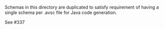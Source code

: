 Schemas in this directory are duplicated to satisfy requirement of having a single schema per .avsc file for Java code generation.

See #337
